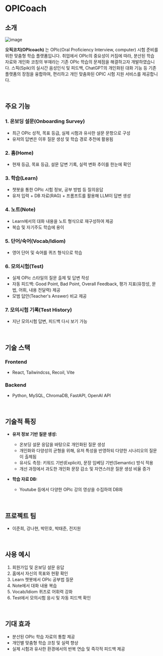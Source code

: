 # OPICoach

## 소개
![image](https://github.com/user-attachments/assets/6797e14e-5070-4b86-824a-6ada4dd51263)


**오픽코치(OPIcoach)** 는 OPIc(Oral Proficiency Interview, computer) 시험 준비를 위한 맞춤형 학습 플랫폼입니다. 취업에서 OPIc의 중요성이 커짐에 따라, 분산된 학습 자료와 개인화 코칭의 부재라는 기존 OPIc 학습의 문제점을 해결하고자 개발하였습니다. 스픽(Spik)의 실시간 음성인식 및 피드백, ChatGPT의 개인화된 대화 기능 등 기존 플랫폼의 장점을 융합하여, 편리하고 개인 맞춤화된 OPIC 시험 지원 서비스를 제공합니다.

<br>

## 주요 기능

### 1. 온보딩 설문(Onboarding Survey)
- 최근 OPIc 성적, 목표 등급, 실제 시험과 유사한 설문 문항으로 구성
- 유저의 답변은 이후 질문 생성 및 학습 경로 추천에 활용됨

### 2. 홈(Home)
- 현재 등급, 목표 등급, 설문 답변 기록, 실력 변화 추이를 한눈에 확인

### 3. 학습(Learn)
- 챗봇을 통한 OPIc 시험 정보, 공부 방법 등 질의응답
- 유저 입력 + DB 자료(RAG) + 프롬프트를 활용해 LLM이 답변 생성

### 4. 노트(Note)
- Learn에서의 대화 내용을 노트 형식으로 재구성하여 제공
- 복습 및 자기주도 학습에 용이

### 5. 단어/숙어(Vocab/Idiom)
- 영어 단어 및 숙어를 퀴즈 형식으로 학습

### 6. 모의시험(Test)
- 실제 OPIc 스타일의 질문 출제 및 답변 작성
- 자동 피드백: Good Point, Bad Point, Overall Feedback, 평가 지표(유창성, 문법, 어휘, 내용 전달력) 제공
- 모범 답안(Teacher's Answer) 비교 제공

### 7. 모의시험 기록(Test History)
- 지난 모의시험 답변, 피드백 다시 보기 가능

<br>

## 기술 스택

### Frontend
- React, Tailwindcss, Recoil, Vite

### Backend
- Python, MySQL, ChromaDB, FastAPI, OpenAI API


<br>

## 기술적 특징

- **유저 정보 기반 질문 생성:**  
  - 온보딩 설문 응답을 바탕으로 개인화된 질문 생성  
  - 개인화와 다양성의 균형을 위해, 유저 특성을 반영하되 다양한 시나리오의 질문이 출제됨  
  - 유사도 측정: 키워드 기반(Explicit), 문장 임베딩 기반(Semantic) 방식 적용
  - 개선 과정에서 과도한 개인화 문장 감소 및 자연스러운 질문 생성 비율 증가

- **학습 자료 DB:**  
  - Youtube 등에서 다양한 OPIc 강의 영상을 수집하여 DB화

<br>


## 프로젝트 팀

- 이준희, 강나현, 박민호, 박태준, 전지원

<br>


## 사용 예시

1. 회원가입 및 온보딩 설문 응답
2. 홈에서 자신의 목표와 현황 확인
3. Learn 챗봇에서 OPIc 공부법 질문
4. Note에서 대화 내용 복습
5. Vocab/Idiom 퀴즈로 어휘력 강화
6. Test에서 모의시험 응시 및 자동 피드백 확인

<br>

## 기대 효과

- 분산된 OPIc 학습 자료의 통합 제공
- 개인별 맞춤형 학습 코칭 및 실력 향상
- 실제 시험과 유사한 환경에서의 반복 연습 및 즉각적 피드백 제공
